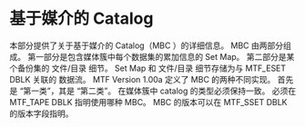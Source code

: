 # 基于媒介的 Catalog

本部分提供了关于基于媒介的 Catalog（MBC ）的详细信息。
MBC 由两部分组成。
第一部分是包含媒体簇中每个数据集的累加信息的 Set Map。
第二部分是某个备份集的 文件/目录 细节。
Set Map 和 文件/目录 细节存储为与 MTF\_ESET DBLK 关联的
数据流。
MTF Version 1.00a 定义了 MBC 的两种不同实现。
首先是 “第一类”，其是 “第二类”。
在媒体簇中 catalog 的类型必须保持一致。
必须在 MTF\_TAPE DBLK 指明使用哪种 MBC。
MBC 的版本可以在 MTF\_SSET DBLK 的版本字段指明。
